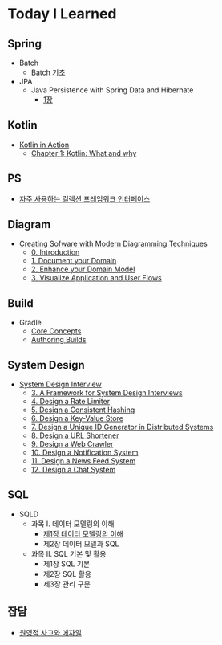 # Today I Learned

## Spring

- Batch
  - [Batch 기초](spring/batch/basic.md)
- JPA
  - Java Persistence with Spring Data and Hibernate
    - [1장](spring/jpa/java-persistence-with-spring-data-and-hibernate/1.md)

## Kotlin

- [Kotlin in Action](https://www.manning.com/books/kotlin-in-action-second-edition)
  - [Chapter 1: Kotlin: What and why](kotlin/kia/01-what-and-why.md)

## PS

- [자주 사용하는 컬렉션 프레임워크 인터페이스](ps/collections.md)

## Diagram

- [Creating Sofware with Modern Diagramming Techniques](https://pragprog.com/titles/apdiag/creating-software-with-modern-diagramming-techniques/)
  - [0. Introduction](diagram/mermaid/00-intro.md)
  - [1. Document your Domain](diagram/mermaid/01-document-domain.md)
  - [2. Enhance your Domain Model](diagram/mermaid/02-enhance-domain.md)
  - [3. Visualize Application and User Flows](diagram/mermaid/03-user-flows.md)

## Build

- Gradle
  - [Core Concepts](build/gradle/core-concepts.md)
  - [Authoring Builds](build/gradle/authoring-builds.md)

## System Design

- [System Design Interview](https://www.amazon.com/System-Design-Interview-insiders-Second/dp/B08CMF2CQF)
  - [3. A Framework for System Design Interviews](system-design/interview/03-framework.md)
  - [4. Design a Rate Limiter](system-design/interview/04-rate-limiter.md)
  - [5. Design a Consistent Hashing](system-design/interview/05-consistent-hash.md)
  - [6. Design a Key-Value Store](system-design/interview/06-key-value.md)
  - [7. Design a Unique ID Generator in Distributed Systems](system-design/interview/07-id-generator.md)
  - [8. Design a URL Shortener](system-design/interview/08-url-shortener.md)
  - [9. Design a Web Crawler](system-design/interview/09-web-crawler.md)
  - [10. Design a Notification System](system-design/interview/10-notification-system.md)
  - [11. Design a News Feed System](system-design/interview/11-news-feed-system.md)
  - [12. Design a Chat System](system-design/interview/12-chat-system.md)

## SQL

- SQLD
  - 과목 I. 데이터 모델링의 이해
    - [제1장 데이터 모델링의 이해](sql/sqld/modeling/01-modeling.md)
    - 제2장 데이터 모델과 SQL
  - 과목 II. SQL 기본 및 활용
    - 제1장 SQL 기본
    - 제2장 SQL 활용
    - 제3장 관리 구문

## 잡담

- [원영적 사고와 에자일](etc/lucky-vicky.md)
